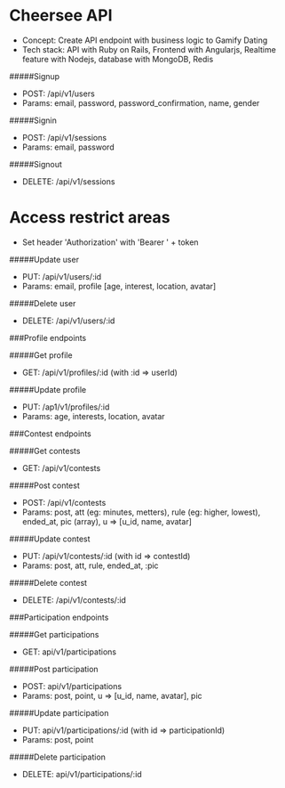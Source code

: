 # Cheersee API
* Concept: Create API endpoint with business logic to Gamify Dating
* Tech stack: API with Ruby on Rails, Frontend with Angularjs, Realtime feature with Nodejs, database with MongoDB, Redis

#####Signup
* POST: /api/v1/users
* Params: email, password, password_confirmation, name, gender

#####Signin
* POST: /api/v1/sessions
* Params: email, password

#####Signout
* DELETE: /api/v1/sessions

# Access restrict areas
* Set header 'Authorization' with 'Bearer ' + token

#####Update user
* PUT: /api/v1/users/:id
* Params: email, profile [age, interest, location, avatar]

#####Delete user
* DELETE: /api/v1/users/:id

###Profile endpoints

#####Get profile
* GET: /api/v1/profiles/:id (with :id => userId)

#####Update profile
* PUT: /ap1/v1/profiles/:id
* Params: age, interests, location, avatar

###Contest endpoints

#####Get contests
* GET: /api/v1/contests

#####Post contest
* POST: /api/v1/contests
* Params: post, att (eg: minutes, metters), rule (eg: higher, lowest), ended_at, pic (array), u => [u_id, name, avatar]

#####Update contest
* PUT: /api/v1/contests/:id (with id => contestId)
* Params: post, att, rule, ended_at, :pic

#####Delete contest
* DELETE: /api/v1/contests/:id

###Participation endpoints

#####Get participations
* GET: api/v1/participations

#####Post participation
* POST: api/v1/participations
* Params: post, point, u => [u_id, name, avatar], pic

#####Update participation
* PUT: api/v1/participations/:id (with id => participationId)
* Params: post, point

#####Delete participation
* DELETE: api/v1/participations/:id
